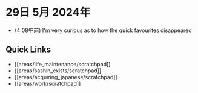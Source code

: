 # 29日 5月 2024年
- (4:08午前) I'm very curious as to how the quick favourites disappeared
 



## Quick Links
- [[areas/life_maintenance/scratchpad]]
- [[areas/sashin_exists/scratchpad]]
- [[areas/acquiring_japanese/scratchpad]]
- [[areas/work/scratchpad]]
